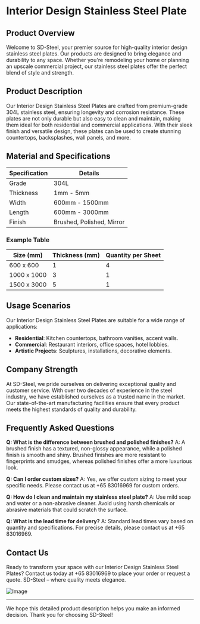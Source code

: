 # Interior Design Stainless Steel Plate

## Product Overview

Welcome to SD-Steel, your premier source for high-quality interior design stainless steel plates. Our products are designed to bring elegance and durability to any space. Whether you're remodeling your home or planning an upscale commercial project, our stainless steel plates offer the perfect blend of style and strength.

## Product Description

Our Interior Design Stainless Steel Plates are crafted from premium-grade 304L stainless steel, ensuring longevity and corrosion resistance. These plates are not only durable but also easy to clean and maintain, making them ideal for both residential and commercial applications. With their sleek finish and versatile design, these plates can be used to create stunning countertops, backsplashes, wall panels, and more.

## Material and Specifications

| Specification | Details |
|---------------|---------|
| Grade         | 304L    |
| Thickness     | 1mm - 5mm |
| Width         | 600mm - 1500mm |
| Length        | 600mm - 3000mm |
| Finish        | Brushed, Polished, Mirror |

### Example Table

| Size (mm)   | Thickness (mm) | Quantity per Sheet |
|-------------|----------------|--------------------|
| 600 x 600   | 1              | 4                  |
| 1000 x 1000 | 3              | 1                  |
| 1500 x 3000 | 5              | 1                  |

## Usage Scenarios

Our Interior Design Stainless Steel Plates are suitable for a wide range of applications:

- **Residential**: Kitchen countertops, bathroom vanities, accent walls.
- **Commercial**: Restaurant interiors, office spaces, hotel lobbies.
- **Artistic Projects**: Sculptures, installations, decorative elements.

## Company Strength

At SD-Steel, we pride ourselves on delivering exceptional quality and customer service. With over two decades of experience in the steel industry, we have established ourselves as a trusted name in the market. Our state-of-the-art manufacturing facilities ensure that every product meets the highest standards of quality and durability.

## Frequently Asked Questions

**Q: What is the difference between brushed and polished finishes?**
A: A brushed finish has a textured, non-glossy appearance, while a polished finish is smooth and shiny. Brushed finishes are more resistant to fingerprints and smudges, whereas polished finishes offer a more luxurious look.

**Q: Can I order custom sizes?**
A: Yes, we offer custom sizing to meet your specific needs. Please contact us at +65 83016969 for custom orders.

**Q: How do I clean and maintain my stainless steel plate?**
A: Use mild soap and water or a non-abrasive cleaner. Avoid using harsh chemicals or abrasive materials that could scratch the surface.

**Q: What is the lead time for delivery?**
A: Standard lead times vary based on quantity and specifications. For precise details, please contact us at +65 83016969.

## Contact Us

Ready to transform your space with our Interior Design Stainless Steel Plates? Contact us today at +65 83016969 to place your order or request a quote. SD-Steel – where quality meets elegance.

![Image](https://github.com/user-attachments/assets/2567258e-e124-4816-932d-1809bd27ef0b)

---

We hope this detailed product description helps you make an informed decision. Thank you for choosing SD-Steel!